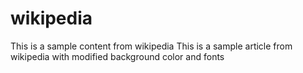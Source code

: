 # wikipedia
This is a sample content from wikipedia
This is a sample article from wikipedia with modified background color and fonts